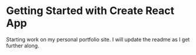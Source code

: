 # Getting Started with Create React App

Starting work on my personal portfolio site. I will update the readme as I get further along.